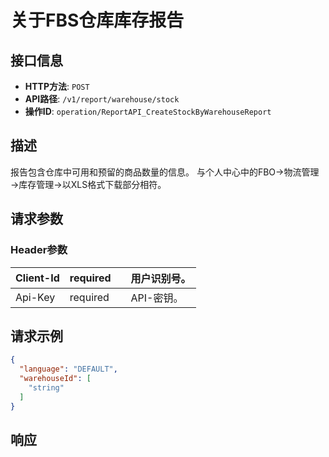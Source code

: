 # 关于FBS仓库库存报告

## 接口信息

- **HTTP方法**: `POST`
- **API路径**: `/v1/report/warehouse/stock`
- **操作ID**: `operation/ReportAPI_CreateStockByWarehouseReport`

## 描述

报告包含仓库中可用和预留的商品数量的信息。
与个人中心中的FBO→物流管理→库存管理→以XLS格式下载部分相符。

## 请求参数

### Header参数

| Client-Id | required |  | 用户识别号。 |
|---|---|---|---|
| Api-Key | required |  | API-密钥。 |

## 请求示例

```json
{
  "language": "DEFAULT",
  "warehouseId": [
    "string"
  ]
}
```

## 响应
